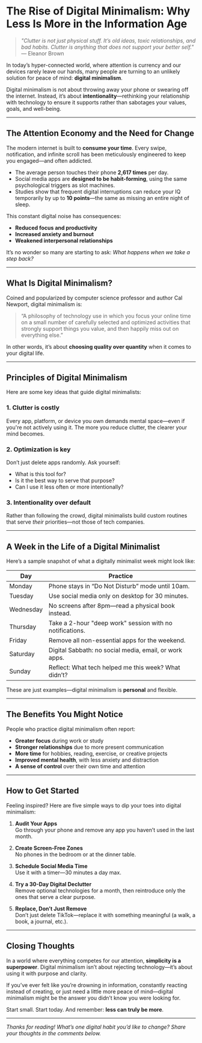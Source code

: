 # The Rise of Digital Minimalism: Why Less Is More in the Information Age

> _"Clutter is not just physical stuff. It’s old ideas, toxic relationships, and bad habits. Clutter is anything that does not support your better self."_ — Eleanor Brown

In today’s hyper-connected world, where attention is currency and our devices rarely leave our hands, many people are turning to an unlikely solution for peace of mind: **digital minimalism**.

Digital minimalism is not about throwing away your phone or swearing off the internet. Instead, it’s about **intentionality**—rethinking your relationship with technology to ensure it supports rather than sabotages your values, goals, and well-being.

---

## The Attention Economy and the Need for Change

The modern internet is built to **consume your time**. Every swipe, notification, and infinite scroll has been meticulously engineered to keep you engaged—and often addicted.

- The average person touches their phone **2,617 times** per day.
- Social media apps are **designed to be habit-forming**, using the same psychological triggers as slot machines.
- Studies show that frequent digital interruptions can reduce your IQ temporarily by up to **10 points**—the same as missing an entire night of sleep.

This constant digital noise has consequences:
- **Reduced focus and productivity**
- **Increased anxiety and burnout**
- **Weakened interpersonal relationships**

It’s no wonder so many are starting to ask: *What happens when we take a step back?*

---

## What Is Digital Minimalism?

Coined and popularized by computer science professor and author Cal Newport, digital minimalism is:

> “A philosophy of technology use in which you focus your online time on a small number of carefully selected and optimized activities that strongly support things you value, and then happily miss out on everything else.”

In other words, it’s about **choosing quality over quantity** when it comes to your digital life.

---

## Principles of Digital Minimalism

Here are some key ideas that guide digital minimalists:

### 1. **Clutter is costly**
Every app, platform, or device you own demands mental space—even if you're not actively using it. The more you reduce clutter, the clearer your mind becomes.

### 2. **Optimization is key**
Don’t just delete apps randomly. Ask yourself:
- What is this tool for?
- Is it the best way to serve that purpose?
- Can I use it less often or more intentionally?

### 3. **Intentionality over default**
Rather than following the crowd, digital minimalists build custom routines that serve *their* priorities—not those of tech companies.

---

## A Week in the Life of a Digital Minimalist

Here’s a sample snapshot of what a digitally minimalist week might look like:

| Day | Practice |
|-----|----------|
| Monday | Phone stays in “Do Not Disturb” mode until 10am. |
| Tuesday | Use social media only on desktop for 30 minutes. |
| Wednesday | No screens after 8pm—read a physical book instead. |
| Thursday | Take a 2-hour "deep work" session with no notifications. |
| Friday | Remove all non-essential apps for the weekend. |
| Saturday | Digital Sabbath: no social media, email, or work apps. |
| Sunday | Reflect: What tech helped me this week? What didn’t? |

These are just examples—digital minimalism is **personal** and flexible.

---

## The Benefits You Might Notice

People who practice digital minimalism often report:

- **Greater focus** during work or study
- **Stronger relationships** due to more present communication
- **More time** for hobbies, reading, exercise, or creative projects
- **Improved mental health**, with less anxiety and distraction
- **A sense of control** over their own time and attention

---

## How to Get Started

Feeling inspired? Here are five simple ways to dip your toes into digital minimalism:

1. **Audit Your Apps**  
   Go through your phone and remove any app you haven’t used in the last month.

2. **Create Screen-Free Zones**  
   No phones in the bedroom or at the dinner table.

3. **Schedule Social Media Time**  
   Use it with a timer—30 minutes a day max.

4. **Try a 30-Day Digital Declutter**  
   Remove optional technologies for a month, then reintroduce only the ones that serve a clear purpose.

5. **Replace, Don’t Just Remove**  
   Don’t just delete TikTok—replace it with something meaningful (a walk, a book, a journal, etc.).

---

## Closing Thoughts

In a world where everything competes for our attention, **simplicity is a superpower**. Digital minimalism isn’t about rejecting technology—it’s about using it with purpose and clarity.

If you’ve ever felt like you’re drowning in information, constantly reacting instead of creating, or just need a little more peace of mind—digital minimalism might be the answer you didn’t know you were looking for.

Start small. Start today. And remember: **less can truly be more**.

---

*Thanks for reading! What’s one digital habit you’d like to change? Share your thoughts in the comments below.*

